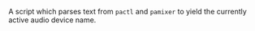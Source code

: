 A script which parses text from `pactl` and `pamixer` to yield the currently active audio device name.
